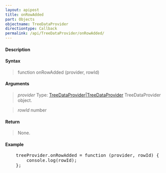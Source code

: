 ```yaml
---
layout: apipost
title: onRowAdded
part: Objects
objectname: TreeDataProvider
directiontype: Callback
permalink: /api/TreeDataProvider/onRowAdded/
---
```




#### Description

> 

#### Syntax

> function onRowAdded (provider, rowId)

#### Arguments

> *provider*
> Type: [TreeDataProvider|TreeDataProvider](/api/TreeDataProvider/)
> TreeDataProvider object.

> *rowId*
> number
> 

#### Return

> None.

#### Example

<pre class="prettyprint">
    treeProvider.onRowAdded = function (provider, rowId) {
        console.log(rowId);
    };
</pre>

